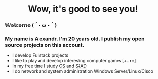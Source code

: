 <h1 align="center"> 
 Wow, it's good to see you!
</h1>


### 𝕎𝕖𝕝𝕔𝕠𝕞𝕖 (＾• ω •＾)
### My name is Alexandr. I'm 20 years old. I publish my open source projects on this account.
* I develop Fullstack projects
* I like to play and develop interesting computer games [+..••]
* In my free time I study [CS](https://roadmap.sh/computer-science "Computer science") and [S&AD](https://roadmap.sh/software-design-architecture "Software and Architecture Design ")
* I do network and system administration Windows Server/Linux/Cisco

